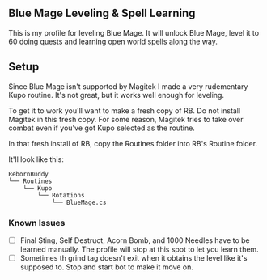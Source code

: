 ## Blue Mage Leveling & Spell Learning
This is my profile for leveling Blue Mage. It will unlock Blue Mage, level it to 60 doing quests and learning open world spells along the way.

## Setup
Since Blue Mage isn't supported by Magitek I made a very rudementary Kupo routine. It's not great, but it works well enough for leveling.

To get it to work you'll want to make a fresh copy of RB. Do not install Magitek in this fresh copy. For some reason, Magitek tries to take over combat even if you've got Kupo selected as the routine.

In that fresh install of RB, copy the Routines folder into RB's Routine folder. 

It'll look like this:
```
RebornBuddy
└── Routines
    └── Kupo
        └── Rotations
            └── BlueMage.cs
```


### Known Issues
- [ ] Final Sting, Self Destruct, Acorn Bomb, and 1000 Needles have to be learned manually. The profile will stop at this spot to let you learn them.
- [ ] Sometimes th grind tag doesn't exit when it obtains the level like it's supposed to. Stop and start bot to make it move on.

